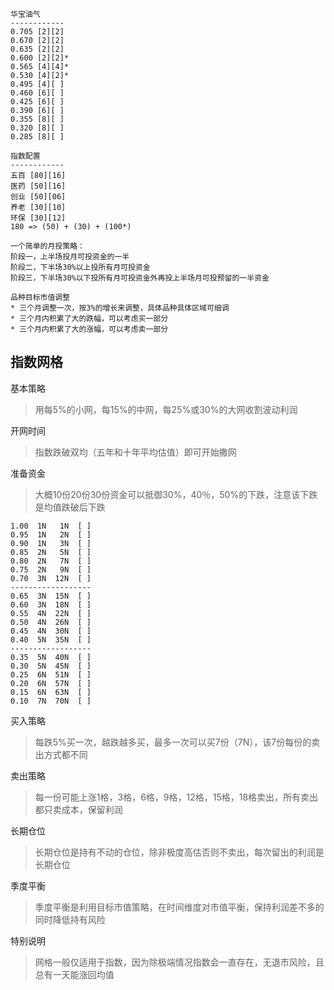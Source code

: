 
```
华宝油气
------------
0.705 [2][2]
0.670 [2][2]
0.635 [2][2]
0.600 [2][2]*
0.565 [4][4]*
0.530 [4][2]*
0.495 [4][ ]
0.460 [6][ ]
0.425 [6][ ]
0.390 [6][ ]
0.355 [8][ ]
0.320 [8][ ]
0.285 [8][ ]

指数配置
------------
五百 [80][16]
医药 [50][16]
创业 [50][06]
养老 [30][10]
环保 [30][12]
180 => (50) + (30) + (100*)

一个简单的月投策略：
阶段一，上半场投月可投资金的一半
阶段二，下半场30%以上投所有月可投资金
阶段三，下半场30%以下投所有月可投资金外再投上半场月可投预留的一半资金

品种目标市值调整
* 三个月调整一次，按3%的增长来调整，具体品种具体区域可细调
* 三个月内积累了大的跌幅，可以考虑买一部分
* 三个月内积累了大的涨幅，可以考虑卖一部分
```

## 指数网格

基本策略
> 用每5%的小网，每15%的中网，每25%或30%的大网收割波动利润

开网时间
> 指数跌破双均（五年和十年平均估值）即可开始撒网

准备资金
> 大概10份20份30份资金可以抵御30%，40％，50%的下跌，注意该下跌是均值跌破后下跌

```
1.00  1N   1N  [ ]
0.95  1N   2N  [ ]
0.90  1N   3N  [ ]
0.85  2N   5N  [ ]
0.80  2N   7N  [ ]
0.75  2N   9N  [ ]
0.70  3N  12N  [ ]
------------------
0.65  3N  15N  [ ]
0.60  3N  18N  [ ]
0.55  4N  22N  [ ]
0.50  4N  26N  [ ]
0.45  4N  30N  [ ]
0.40  5N  35N  [ ]
------------------
0.35  5N  40N  [ ]
0.30  5N  45N  [ ]
0.25  6N  51N  [ ]
0.20  6N  57N  [ ]
0.15  6N  63N  [ ]
0.10  7N  70N  [ ]
```

买入策略
> 每跌5%买一次，越跌越多买，最多一次可以买7份（7N），该7份每份的卖出方式都不同

卖出策略
> 每一份可能上涨1格，3格，6格，9格，12格，15格，18格卖出，所有卖出都只卖成本，保留利润

长期仓位
> 长期仓位是持有不动的仓位，除非极度高估否则不卖出，每次留出的利润是长期仓位

季度平衡
> 季度平衡是利用目标市值策略，在时间维度对市值平衡，保持利润差不多的同时降低持有风险

特别说明
> 网格一般仅适用于指数，因为除极端情况指数会一直存在，无退市风险，且总有一天能涨回均值
